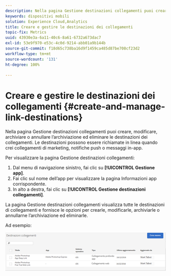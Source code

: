 ```yaml
---
description: Nella pagina Gestione destinazioni collegamenti puoi creare, modificare, archiviare o annullare l’archiviazione ed eliminare le destinazioni dei collegamenti. Le destinazioni possono essere richiamate in linea quando crei collegamenti di marketing, notifiche push o messaggi in-app.
keywords: dispositivi mobili
solution: Experience Cloud,Analytics
title: Creare e gestire le destinazioni dei collegamenti
topic-fix: Metrics
uuid: 43930e3a-6a11-40c6-8a61-6732a673dac7
exl-id: 53e9f970-e53c-4c0d-9214-abb01a9b144b
source-git-commit: f18d65c738ba16d9f1459ca485d87be708cf23d2
workflow-type: tm+mt
source-wordcount: '131'
ht-degree: 100%

---
```


# Creare e gestire le destinazioni dei collegamenti {#create-and-manage-link-destinations}

Nella pagina Gestione destinazioni collegamenti puoi creare, modificare, archiviare o annullare l’archiviazione ed eliminare le destinazioni dei collegamenti. Le destinazioni possono essere richiamate in linea quando crei collegamenti di marketing, notifiche push o messaggi in-app.

Per visualizzare la pagina Gestione destinazioni collegamenti:

1. Dal menu di navigazione sinistro, fai clic su **[!UICONTROL Gestione app]**.
1. Fai clic sul nome dell’app per visualizzare la pagina Informazioni app corrispondente.
1. In alto a destra, fai clic su **[!UICONTROL Gestione destinazioni collegamenti]**.

La pagina Gestione destinazioni collegamenti visualizza tutte le destinazioni di collegamenti e fornisce le opzioni per crearle, modificarle, archiviarle o annullarne l’archiviazione ed eliminarle.

Ad esempio:

![](assets/link_destinations_list.png)
